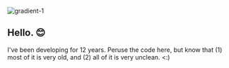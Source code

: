 ![gradient-1](https://github.com/user-attachments/assets/6501b4e3-e92a-42a5-9fa0-3a442df87e11)

## Hello. 😊

I've been developing for 12 years. Peruse the code here, but know that (1) most of it is very old, and (2) all of it is very unclean. <:)




<!--
**mosest/mosest** is a ✨ _special_ ✨ repository because its `README.md` (this file) appears on your GitHub profile.

Here are some ideas to get you started:

- 🔭 I’m currently working on ...
- 🌱 I’m currently learning ...
- 👯 I’m looking to collaborate on ...
- 🤔 I’m looking for help with ...
- 💬 Ask me about ...
- 📫 How to reach me: ...
- 😄 Pronouns: ...
- ⚡ Fun fact: ...
-->
